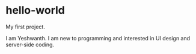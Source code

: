# hello-world
My first project.

I am Yeshwanth. I am new to programming and interested in UI design and server-side coding.
